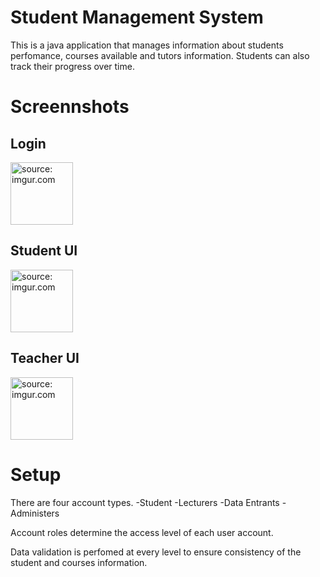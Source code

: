 # Student Management System

This is a java application that manages information about students perfomance, courses available and tutors information. Students can also track their progress over time. 

# Screennshots

## Login
<img src="https://i.imgur.com/Uy5J4Aj.png" height="100px" title="source: imgur.com">

## Student UI
<img src="https://i.imgur.com/lKb1aaR.png" height="100px"  title="source: imgur.com">

## Teacher UI
<img src="https://i.imgur.com/W9dzWcQ.png" height="100px"  title="source: imgur.com" />

# Setup
There are four account types. 
-Student
-Lecturers
-Data Entrants
-Administers

Account roles determine the access level of each user account. 

Data validation is perfomed at every level to ensure consistency of the student and courses information.
